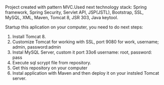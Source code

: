 Project created with pattern MVC.Used next technology stack: Spring framework, Spring Security, Servlet API, JSP(JSTL),
Bootstrap, SSL, MySQL, XML, Maven, Tomcat 8, JSR 303, Java keytool.

Startup this aplication on your computer, you need to do next steps:
1. Install Tomcat 8.
2. Customize Tomcat for working with SSL, port 9080 for work, username; admin, password:admin
3. Instal MySQL Server, custom it port 33o6 username: root, password: pass
4. Execute sql scrypt file from repository.
5. Get this repository on your computer
6. Instal application with Maven and then deploy it on your instsled Tomcat server.
